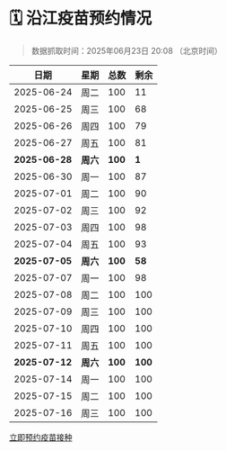# 🗓️ 沿江疫苗预约情况

> 数据抓取时间：2025年06月23日 20:08 （北京时间）

| 日期 | 星期 | 总数 | 剩余 |
|------|------|------|------|
| 2025-06-24 | 周二 | 100 | 11 |
| 2025-06-25 | 周三 | 100 | 68 |
| 2025-06-26 | 周四 | 100 | 79 |
| 2025-06-27 | 周五 | 100 | 81 |
| **2025-06-28** | **周六** | **100** | **1** |
| 2025-06-30 | 周一 | 100 | 87 |
| 2025-07-01 | 周二 | 100 | 90 |
| 2025-07-02 | 周三 | 100 | 92 |
| 2025-07-03 | 周四 | 100 | 98 |
| 2025-07-04 | 周五 | 100 | 93 |
| **2025-07-05** | **周六** | **100** | **58** |
| 2025-07-07 | 周一 | 100 | 98 |
| 2025-07-08 | 周二 | 100 | 100 |
| 2025-07-09 | 周三 | 100 | 100 |
| 2025-07-10 | 周四 | 100 | 100 |
| 2025-07-11 | 周五 | 100 | 100 |
| **2025-07-12** | **周六** | **100** | **100** |
| 2025-07-14 | 周一 | 100 | 100 |
| 2025-07-15 | 周二 | 100 | 100 |
| 2025-07-16 | 周三 | 100 | 100 |


<div class="button-container">
<a class="btn" href="http://yfzweb.ishequ.net/#/login" target="_blank">立即预约疫苗接种</a>
</div>
